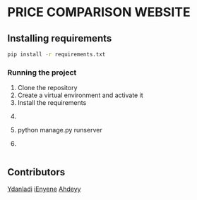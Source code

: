 # PRICE COMPARISON WEBSITE
## Installing requirements
```bash
pip install -r requirements.txt
```

### Running the project

1. Clone the repository
2. Create a virtual environment and activate it
3. Install the requirements
4. ```bash 
4. python manage.py runserver
4.  ```



## Contributors
[Ydanladi](https://github.com/Ydanladi)
[iEnyene](https://github.com/enyene)
[Ahdeyy](https://github.com/Ahdeyyy)
